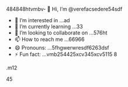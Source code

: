 484848htvmbv- 👋 Hi, I’m @verefacsedere54sdf
- 👀 I’m interested in ...ad
- 🌱 I’m currently learning ...33
- 💞️ I’m looking to collaborate on ...576ht
- 📫 How to reach me ...66966
- 😄 Pronouns: ...5fhgwerwresdf6263dsf
- ⚡ Fun fact: ...vmb254425xcv345xcv5115
8
<!---52151sadqw666
verefacsedere/verefacsedere is a ✨ special ✨ repository because its `R66EADME.md` (this file) appears on your GitHub profile.54
You can click the Preview link to take a look at59 your changes.12
--->.m12
45
